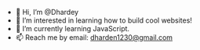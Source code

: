 - 👋 Hi, I’m @Dhardey
- 👀 I’m interested in learning how to build cool websites!
- 🌱 I’m currently learning JavaScript.
- 📫 Reach me by email: dharden1230@gmail.com
<!---
Dhardey/Dhardey is a ✨ special ✨ repository because its `README.md` (this file) appears on your GitHub profile.
You can click the Preview link to take a look at your changes.
--->
